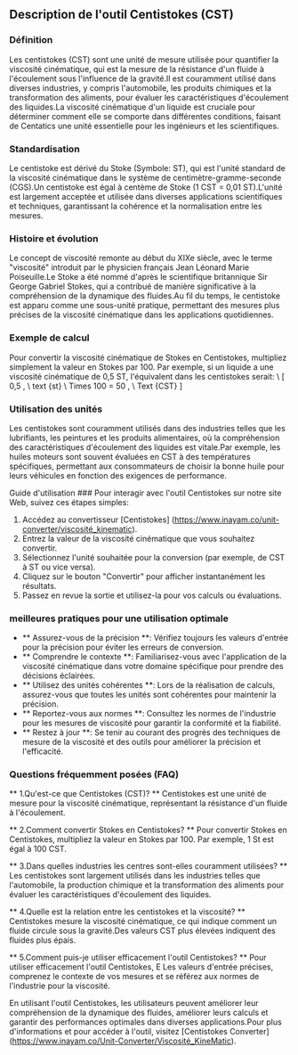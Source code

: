 ## Description de l'outil Centistokes (CST)

### Définition
Les centistokes (CST) sont une unité de mesure utilisée pour quantifier la viscosité cinématique, qui est la mesure de la résistance d'un fluide à l'écoulement sous l'influence de la gravité.Il est couramment utilisé dans diverses industries, y compris l'automobile, les produits chimiques et la transformation des aliments, pour évaluer les caractéristiques d'écoulement des liquides.La viscosité cinématique d'un liquide est cruciale pour déterminer comment elle se comporte dans différentes conditions, faisant de Centatics une unité essentielle pour les ingénieurs et les scientifiques.

### Standardisation
Le centistoke est dérivé du Stoke (Symbole: ST), qui est l'unité standard de la viscosité cinématique dans le système de centimètre-gramme-seconde (CGS).Un centistoke est égal à centème de Stoke (1 CST = 0,01 ST).L'unité est largement acceptée et utilisée dans diverses applications scientifiques et techniques, garantissant la cohérence et la normalisation entre les mesures.

### Histoire et évolution
Le concept de viscosité remonte au début du XIXe siècle, avec le terme "viscosité" introduit par le physicien français Jean Léonard Marie Poiseuille.Le Stoke a été nommé d'après le scientifique britannique Sir George Gabriel Stokes, qui a contribué de manière significative à la compréhension de la dynamique des fluides.Au fil du temps, le centistoke est apparu comme une sous-unité pratique, permettant des mesures plus précises de la viscosité cinématique dans les applications quotidiennes.

### Exemple de calcul
Pour convertir la viscosité cinématique de Stokes en Centistokes, multipliez simplement la valeur en Stokes par 100. Par exemple, si un liquide a une viscosité cinématique de 0,5 ST, l'équivalent dans les centistokes serait:
\ [
0,5 \, \ text {st} \ Times 100 = 50 \, \ Text {CST}
\]

### Utilisation des unités
Les centistokes sont couramment utilisés dans des industries telles que les lubrifiants, les peintures et les produits alimentaires, où la compréhension des caractéristiques d'écoulement des liquides est vitale.Par exemple, les huiles moteurs sont souvent évaluées en CST à des températures spécifiques, permettant aux consommateurs de choisir la bonne huile pour leurs véhicules en fonction des exigences de performance.

Guide d'utilisation ###
Pour interagir avec l'outil Centistokes sur notre site Web, suivez ces étapes simples:
1. Accédez au convertisseur [Centistokes] (https://www.inayam.co/unit-converter/viscosité_kinematic).
2. Entrez la valeur de la viscosité cinématique que vous souhaitez convertir.
3. Sélectionnez l'unité souhaitée pour la conversion (par exemple, de CST à ST ou vice versa).
4. Cliquez sur le bouton "Convertir" pour afficher instantanément les résultats.
5. Passez en revue la sortie et utilisez-la pour vos calculs ou évaluations.

### meilleures pratiques pour une utilisation optimale
- ** Assurez-vous de la précision **: Vérifiez toujours les valeurs d'entrée pour la précision pour éviter les erreurs de conversion.
- ** Comprendre le contexte **: Familiarisez-vous avec l'application de la viscosité cinématique dans votre domaine spécifique pour prendre des décisions éclairées.
- ** Utilisez des unités cohérentes **: Lors de la réalisation de calculs, assurez-vous que toutes les unités sont cohérentes pour maintenir la précision.
- ** Reportez-vous aux normes **: Consultez les normes de l'industrie pour les mesures de viscosité pour garantir la conformité et la fiabilité.
- ** Restez à jour **: Se tenir au courant des progrès des techniques de mesure de la viscosité et des outils pour améliorer la précision et l'efficacité.

### Questions fréquemment posées (FAQ)

** 1.Qu'est-ce que Centistokes (CST)? **
Centistokes est une unité de mesure pour la viscosité cinématique, représentant la résistance d'un fluide à l'écoulement.

** 2.Comment convertir Stokes en Centistokes? **
Pour convertir Stokes en Centistokes, multipliez la valeur en Stokes par 100. Par exemple, 1 St est égal à 100 CST.

** 3.Dans quelles industries les centres sont-elles couramment utilisées? **
Les centistokes sont largement utilisés dans les industries telles que l'automobile, la production chimique et la transformation des aliments pour évaluer les caractéristiques d'écoulement des liquides.

** 4.Quelle est la relation entre les centistokes et la viscosité? **
Centistokes mesure la viscosité cinématique, ce qui indique comment un fluide circule sous la gravité.Des valeurs CST plus élevées indiquent des fluides plus épais.

** 5.Comment puis-je utiliser efficacement l'outil Centistokes? **
Pour utiliser efficacement l'outil Centistokes, E Les valeurs d'entrée précises, comprenez le contexte de vos mesures et se référez aux normes de l'industrie pour la viscosité.

En utilisant l'outil Centistokes, les utilisateurs peuvent améliorer leur compréhension de la dynamique des fluides, améliorer leurs calculs et garantir des performances optimales dans diverses applications.Pour plus d'informations et pour accéder à l'outil, visitez [Centistokes Converter] (https://www.inayam.co/Unit-Converter/Viscosité_KineMatic).